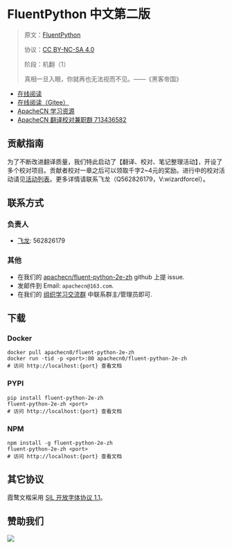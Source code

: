 <!--
    需要填充的占位符：
    
    README.md
    
        FluentPython 中文第二版：文档中文名
        FluentPython：文档英文名
        https://fluentpython.com：文档原始链接
        flpy：域名前缀
        飞龙：负责人名称
        wizardforcel：负责人 Github 用户名
        562826179：负责人 QQ
        fluent-python-2e-zh：ApacheCN 的 Github 仓库名称
        fluent-python-2e-zh：DockerHub 仓库名称
        fluent-python-2e-zh：PYPI 包名称
        fluent-python-2e-zh：NPM 包名称
    
    CNAME
    
        flpy：域名前缀

    index.html
    
        FluentPython 中文第二版：文档中文名
        #b6459a：显示颜色
        fluent-python-2e-zh：ApacheCN 的 Github 仓库名称

    asset/docsify-apachecn-footer.js
    
        fluent-python-2e-zh：ApacheCN 的 Github 仓库名称
-->

# FluentPython 中文第二版

> 原文：[FluentPython](https://fluentpython.com)
> 
> 协议：[CC BY-NC-SA 4.0](http://creativecommons.org/licenses/by-nc-sa/4.0/)
> 
> 阶段：机翻（1）
> 
> 真相一旦入眼，你就再也无法视而不见。——《黑客帝国》

* [在线阅读](https://flpy.apachecn.org)
* [在线阅读（Gitee）](https://apachecn.gitee.io/doc-template/)
* [ApacheCN 学习资源](http://docs.apachecn.org/)
* [ApacheCN 翻译校对兼职群 713436582](https://jq.qq.com/?_wv=1027&k=VSNtgpjb)

## 贡献指南

为了不断改进翻译质量，我们特此启动了【翻译、校对、笔记整理活动】，开设了多个校对项目。贡献者校对一章之后可以领取千字2\~4元的奖励。进行中的校对活动请见[活动列表](https://home.apachecn.org/#/docs/activity/docs-activity)。更多详情请联系飞龙（Q562826179，V:wizardforcel）。

## 联系方式

### 负责人

* [飞龙](https://github.com/wizardforcel): 562826179

### 其他

*   在我们的 [apachecn/fluent-python-2e-zh](https://github.com/apachecn/fluent-python-2e-zh) github 上提 issue.
*   发邮件到 Email: `apachecn@163.com`.
*   在我们的 [组织学习交流群](https://www.apachecn.org/#/docs/join) 中联系群主/管理员即可.

## 下载

### Docker

```
docker pull apachecn0/fluent-python-2e-zh
docker run -tid -p <port>:80 apachecn0/fluent-python-2e-zh
# 访问 http://localhost:{port} 查看文档
```

### PYPI

```
pip install fluent-python-2e-zh
fluent-python-2e-zh <port>
# 访问 http://localhost:{port} 查看文档
```

### NPM

```
npm install -g fluent-python-2e-zh
fluent-python-2e-zh <port>
# 访问 http://localhost:{port} 查看文档
```

## 其它协议

霞鹜文楷采用 [SIL 开放字体协议 1.1](https://github.com/lxgw/LxgwWenKai/blob/main/SIL_Open_Font_License_1.1.txt)。

## 赞助我们

![](http://data.apachecn.org/img/about/donate.jpg)
